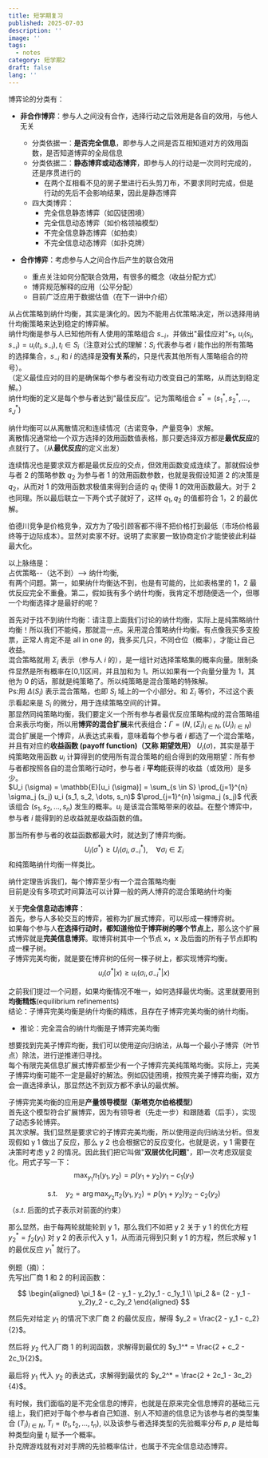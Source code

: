 ```yaml
---
title: 短学期复习
published: 2025-07-03
description: ''
image: ''
tags:
  - notes
category: 短学期2
draft: false
lang: ''
---
```


博弈论的分类有：

*   **非合作博弈**：参与人之间没有合作，选择行动之后效用是各自的效用，与他人无关
    *   分类依据一：**是否完全信息**，即参与人之间是否互相知道对方的效用函数，是否知道博弈的全局信息
    *   分类依据二：**静态博弈或动态博弈**，即参与人的行动是一次同时完成的，还是序贯进行的
        *   在两个互相看不见的房子里进行石头剪刀布，不要求同时完成，但是行动的先后不会影响结果，因此是静态博弈
    *   四大类博弈：
        *   完全信息静态博弈（如囚徒困境）
        *   完全信息动态博弈（如价格领袖模型）
        *   不完全信息静态博弈（如拍卖）
        *   不完全信息动态博弈（如扑克牌）

*   **合作博弈**：考虑参与人之间合作后产生的联合效用
    *   重点关注如何分配联合效用，有很多的概念（收益分配方式）
    *   博弈规范解释的应用（公平分配）
    *   目前广泛应用于数据估值（在下一讲中介绍）

从占优策略到纳什均衡，其实是演化的。因为不能用占优策略决定，所以选择用纳什均衡策略来达到稳定的博弈解。  
纳什均衡是参与人已知他所有人使用的策略组合 $s_{-i}$，并做出"最佳应对"$s_1$, $u_i(s_i,s_{-i}) = u_i(t_i,s_{-i}), t_i∈S_i$（注意对公式的理解：$S_i$ 代表参与者 $i$ 能作出的所有策略的选择集合，$s_{-i}$ 和 $i$ 的选择是**没有关系**的，只是代表其他所有人策略组合的符号）。    
（定义最佳应对的目的是确保每个参与者没有动力改变自己的策略，从而达到稳定解。）    
纳什均衡的定义是每个参与者达到“最佳反应”。记为策略组合 $s^*=(s^*_1,s^*_2,...,s^*_J)$   

纳什均衡可以从离散情况和连续情况（古诺竞争，产量竞争）求解。     
离散情况通常给一个双方选择的效用函数值表格，那只要选择双方都是**最优反应**的点就行了。（从**最优反应**的定义出发）    

连续情况也是要求双方都是最优反应的交点，但效用函数变成连续了。那就假设参与者 2 的策略参数 $q_2$ 为参与者 1 的效用函数参数，也就是我假设知道 2 的决策是 $q_2$，从而对 1 的效用函数求极值来得到合适的 $q_1$ 使得 1 的效用函数最大。对于 2 也同理。所以最后联立一下两个式子就好了，这样 $q_1,q_2$ 的值都符合 1，2 的最优解。     

伯德川竞争是价格竞争，双方为了吸引顾客都不得不把价格打到最低（市场价格最终等于边际成本）。显然对卖家不好。说明了卖家要一致协商定价才能使彼此利益最大化。   

以上脉络是：   
占优策略--（达不到）--> 纳什均衡,   
有两个问题。第一，如果纳什均衡达不到，也是有可能的，比如表格里的 1，2 最优反应完全不重叠。第二，假如我有多个纳什均衡，我肯定不想随便选一个，但哪一个均衡选择才是最好的呢？   

首先对于找不到纳什均衡：请注意上面我们讨论的纳什均衡，实际上是纯策略纳什均衡！所以我们不能纯，那就混一点。采用混合策略纳什均衡。有点像我买多支股票，正常人肯定不是 all in one 的，我多买几只，不同仓位（概率），才能让自己收益。  
混合策略就用 $\Sigma_i$ 表示（参与人 $i$ 的），是一组针对选择策略集的概率向量。限制条件显然是所有概率在[0,1]区间，并且加和为 1。所以如果有一个向量分量为 1，其他为 0 的话，那就是纯策略了。所以纯策略是混合策略的特殊解。  
Ps:用 $\Delta (S_i)$ 表示混合策略，也即 $S_i$ 域上的一个小部分。和 $\Sigma_i$ 等价，不过这个表示看起来是 $S_i$ 的微分，用于连续策略空间的计算。  
那显然同纯策略均衡，我们要定义一个所有参与者最优反应策略构成的混合策略组合来表示均衡，所以用**博弈的混合扩展**来代表组合：$Γ=(N,(Σ_i​)_{i∈N}​,(U_i​)_{i∈N}​)$  
混合扩展是一个博弈，从表达式来看，意味着每个参与者 $i$ 都选了一个混合策略，并且有对应的**收益函数 (payoff function)（又称 期望效用）** $U_i(\sigma)$，其实是基于纯策略效用函数 $u_i$ 计算得到的使用所有混合策略的组合得到的效用期望：所有参与者都按照各自的混合策略行动时，参与者 $i$ **平均**能获得的收益（或效用）是多少。  
$U_i (\sigma) = \mathbb{E}[u_i (\sigma)] = \sum_{s \in S} \prod_{j=1}^{n} \sigma_j (s_j) u_i (s_1, s_2, \dots, s_n)$
$\prod_{j=1}^{n} \sigma_j (s_j)$ 代表该组合 $(s_1, s_2, \dots, s_n)$ 发生的概率。$u_i$ 是该混合策略带来的收益。在整个博弈中，参与者 $i$ 能得到的总收益就是收益函数的值。  

那当所有参与者的收益函数都最大时，就达到了博弈均衡。  
$$
U_i(\sigma^*) \ge U_i(\sigma_i, \sigma_{-i}^*), \quad \forall \sigma_i \in \Sigma_i
$$
和纯策略纳什均衡一样类比。  

纳什定理告诉我们，每个博弈至少有一个混合策略均衡  
目前是没有多项式时间算法可以计算一般的两人博弈的混合策略纳什均衡  

关于**完全信息动态博弈**：  
首先，参与人多轮交互的博弈，被称为扩展式博弈，可以形成一棵博弈树。  
如果每个参与人**在选择行动时，都知道他位于博弈树的哪个节点上**，那么这个扩展式博弈就是**完美信息博弈**。取博弈树其中一个节点 x，x 及后面的所有子节点即构成一棵子树。  
子博弈完美均衡，就是要在博弈树的任何一棵子树上，都实现博弈均衡。  
$$
u_i(\sigma^* | x) \ge u_i(\sigma_i, \sigma_{-i}^* | x)
$$

之前我们提过一个问题，如果均衡情况不唯一，如何选择最优均衡。这里就要用到**均衡精炼**(equilibrium refinements)  
结论：子博弈完美均衡是纳什均衡的精炼，且存在子博弈完美均衡的纳什均衡。  
- 推论：完全混合的纳什均衡是子博弈完美均衡  

想要找到完美子博弈均衡，我们可以使用逆向归纳法，从每一个最小子博弈（叶节点）除法，进行逆推递归寻找。  
每个有限完美信息扩展式博弈都至少有一个子博弈完美纯策略均衡。实际上，完美子博弈均衡可能不一定是最好的解法。例如囚徒困境，按照完美子博弈均衡，双方会一直选择承认，那显然达不到双方都不承认的最优解。  

子博弈完美均衡的应用是**产量领导模型（斯塔克尔伯格模型）**  
首先这个模型符合扩展博弈，因为有领导者（先走一步）和跟随着（后手），实现了动态多轮博弈。  
其次求解。我们显然是要求它的子博弈完美均衡，所以使用逆向归纳法分析。但发现假如 y 1 做出了反应，那么 y 2 也会根据它的反应变化，也就是说，y 1 需要在决策时考虑 y 2 的情况。因此我们把它叫做"**双层优化问题**"，即一次考虑双层变化。用式子写一下：  
$$
\max_{y_1} \pi_1(y_1, y_2) = p(y_1 + y_2)y_1 - c_1(y_1)
$$

$$
\text{s.t.} \quad y_2 = \arg\max_{y_2} \pi_2(y_1, y_2) = p(y_1 + y_2)y_2 - c_2(y_2)
$$
（$s.t.$ 后面的式子表示对前面的约束）  

那么显然，由于每两轮就能轮到 y 1，那么我们不如把 y 2 关于 y 1 的优化方程  $y_2^*=f_2(y_1)$  对 y 2 的表示代入 y 1，从而消元得到只剩 y 1 的方程，然后求解 y 1 的最优反应 $y_1^*$ 就行了。  

例题（摘）：  
先写出厂商 1 和 2 的利润函数：  

$$
\begin{aligned}
\pi_1 &= (2 - y_1 - y_2)y_1 - c_1y_1 \\
\pi_2 &= (2 - y_1 - y_2)y_2 - c_2y_2
\end{aligned}
$$

然后先对给定 $y_1$ 的情况下求厂商 2 的最优反应，解得 $y_2 = \frac{2 - y_1 - c_2}{2}$。

然后将 $y_2$ 代入厂商 1 的利润函数，求解得到最优的 $y_1^* = \frac{2 + c_2 - 2c_1}{2}$。

最后将 $y_1$ 代入 $y_2$ 的表达式，求解得到最优的 $y_2^* = \frac{2 + 2c_1 - 3c_2}{4}$。

有时候，我们面临的是不完全信息的博弈，也就是在原来完全信息博弈的基础三元组上，我们把对于每个参与者自己知道、别人不知道的信息记为该参与者的类型集合 $(T_i)_{i∈N},\ T_i = (t_1,t_2,...,t_n)$, 以及该参与者选择类型的先验概率分布 $p$, $p$ 是给每种类型向量 $t_i$ 赋予一个概率。  
扑克牌游戏就有对对手牌的先验概率估计，也属于不完全信息动态博弈。  

